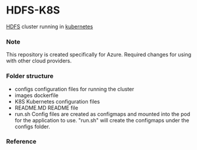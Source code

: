 # HDFS-K8S
[HDFS](https://hadoop.apache.org/docs/current/hadoop-project-dist/hadoop-hdfs/HdfsDesign.html) cluster running in [kubernetes](https://kubernetes.io/)
### Note
This repository is created specifically for Azure. Required changes for using with other cloud providers.

### Folder structure
* configs
    configuration files for running the cluster
* images
    dockerfile
* K8S
    Kubernetes configuration files
* README.MD
    README file
* run.sh
    Config files are created as configmaps and mounted into the pod for the application to use. "run.sh" will create the configmaps under the configs folder.

### Reference


